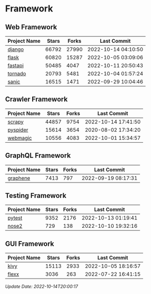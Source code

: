 # Framework

## Web Framework
| Project Name | Stars | Forks | Last Commit |
| ------------ | ----- | ----- | ----------- |
| [django](https://github.com/django/django) | 66792 | 27990 | 2022-10-14 04:10:50 |
| [flask](https://github.com/pallets/flask) | 60820 | 15287 | 2022-10-05 03:09:06 |
| [fastapi](https://github.com/tiangolo/fastapi) | 50485 | 4047 | 2022-10-11 20:50:43 |
| [tornado](https://github.com/tornadoweb/tornado) | 20793 | 5481 | 2022-10-04 01:57:24 |
| [sanic](https://github.com/sanic-org/sanic) | 16515 | 1471 | 2022-09-29 10:04:46 |

## Crawler Framework
| Project Name | Stars | Forks | Last Commit |
| ------------ | ----- | ----- | ----------- |
| [scrapy](https://github.com/scrapy/scrapy) | 44857 | 9754 | 2022-10-14 17:41:50 |
| [pyspider](https://github.com/binux/pyspider) | 15614 | 3654 | 2020-08-02 17:34:20 |
| [webmagic](https://github.com/code4craft/webmagic) | 10556 | 4083 | 2022-10-01 15:34:57 |

## GraphQL Framework
| Project Name | Stars | Forks | Last Commit |
| ------------ | ----- | ----- | ----------- |
| [graphene](https://github.com/graphql-python/graphene) | 7413 | 797 | 2022-09-19 08:17:31 |

## Testing Framework
| Project Name | Stars | Forks | Last Commit |
| ------------ | ----- | ----- | ----------- |
| [pytest](https://github.com/pytest-dev/pytest) | 9352 | 2176 | 2022-10-13 01:19:41 |
| [nose2](https://github.com/nose-devs/nose2) | 729 | 138 | 2022-10-10 19:32:16 |

## GUI Framework
| Project Name | Stars | Forks | Last Commit |
| ------------ | ----- | ----- | ----------- |
| [kivy](https://github.com/kivy/kivy) | 15113 | 2933 | 2022-10-05 18:16:57 |
| [flexx](https://github.com/flexxui/flexx) | 3036 | 263 | 2022-07-22 16:41:15 |

*Update Date: 2022-10-14T20:00:17*